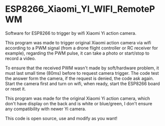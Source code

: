 # ESP8266_Xiaomi_YI_WIFI_RemotePWM
Software for ESP8266 to trigger by wifi Xiaomi Yi action camera.

This program was made to trigger original Xiaomi action camera via wifi according to a PWM signal (from a drone flight controller or RC receiver for example), regarding the PWM pulse, it can take a photo or start/stop to record a video.

To ensure that the received PWM wasn't made by soft/hardware problem, it must last small time (80ms) before to request camera trigger.
The code test the answer form the camera, if the request is denied, the code ask again.
Start the camera first and turn on wifi, when ready, start the ESP8266 board or reset it.

This program was made for the original Xiaomi Yi action camera, which don't have display on the back and is white or blue/green, I don't ensure any compatibility with newer Yi camera.

This code is open source, use and modify as you want!
